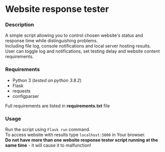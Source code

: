 # Website response tester
### Description
A simple script allowing you to control chosen website's status and response time while distinguishing problems.
<br>Including file log, console notifications and local server hosting results.
<br>User can toggle log and notifications, set testing delay and website content requirements.
### Requirements
+ Python 3 (_tested on python 3.8.2_)
+ Flask
+ requests
+ configparser

Full requirements are listed in **requirements.txt** file
### Usage
Run the script using `Flask run` command.
<br>To access website with results type `localhost:5000` in Your browser.
<br>**Do not have more than one website response tester script running at the same time** - it will cause it to malfunction! 